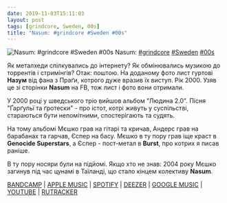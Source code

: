 ```yaml
---
date: 2019-11-03T15:11:03
layout: post
tags: [grindcore, Sweden, 00s]
title: "Nasum: #grindcore #Sweden #00s"
---
```

![Nasum: #grindcore #Sweden #00s](https://res.cloudinary.com/vast-space-unexplored/image/upload/q_auto,dpr_auto,w_auto/photos/photo_798_03-11-2019_15-11-03.jpg)
Nasum: [#grindcore](/tags/#grindcore) [#Sweden](/tags/#Sweden) [#00s](/tags/#00s)

Як металхеди спілкувались до інтернету? Як обмінювались музикою до торрентів і стримінгів? Отак: поштою. На доданому фото лист гуртові **Назум** від фана з Праґи, котрого дуже вразив їх виступ. Рік 2000. Узяв це зі сторінки **Nasum** на FB, тож лист і фото вони отримали.

У 2000 році у шведського тріо вийшов альбом &quot;Людина 2.0&quot;. Пісня &quot;Ґарґульї та ґротески&quot; - про істот, котрі живуть у суспільстві, стараються бути непомітними, спостерігають та судять.

На тому альбомі Мєшко грав на гітарі та кричав, Андерс грав на барабанах та гарчав,  Єспер на басу. Мєшко в ту пору грав іще краст в **Genocide Superstars**, а Єспер - пост-метал в **Burst**, про котрих я писав раніше.

В ту пору носяри були на підйомі. Якщо хто не знав: 2004 року Мєшко загинув під час цунамі в Таїланді, що стало кінцем колективу **Nasum**.

[BANDCAMP](https://nasum.bandcamp.com/album/human-20) \| [APPLE MUSIC](https://music.apple.com/us/album/human-2-0/77661692) \| [SPOTIFY](https://open.spotify.com/album/1YOYVUg964ocNniFFZD0jd) \| [DEEZER](https://www.deezer.com/album/1004031?utm_source=deezer&amp;utm_content=album-1004031&amp;utm_term=1601611822_1572786510&amp;utm_medium=web) \| [GOOGLE MUSIC](https://play.google.com/music/m/Bcxjgk3lyheeilihe3rega4eiem?t=Human_20_-_Nasum) \| [YOUTUBE](https://www.youtube.com/playlist?list=OLAK5uy_kes4WrzV5eOmXi22ihxcBGTvr8BN6WGs4) \| [RUTRACKER](https://rutracker.org/forum/viewtopic.php?t=3566713)